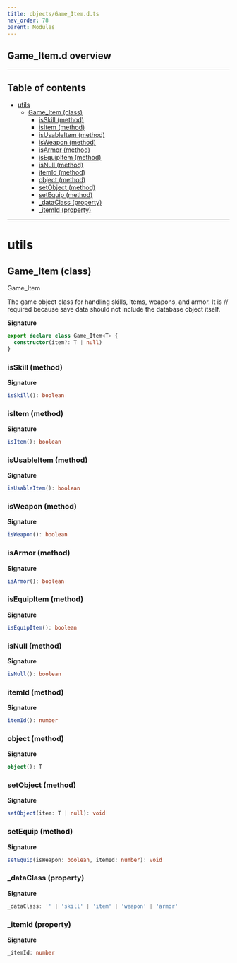 ```yaml
---
title: objects/Game_Item.d.ts
nav_order: 78
parent: Modules
---
```


## Game_Item.d overview

---

<h2 class="text-delta">Table of contents</h2>

- [utils](#utils)
  - [Game_Item (class)](#game_item-class)
    - [isSkill (method)](#isskill-method)
    - [isItem (method)](#isitem-method)
    - [isUsableItem (method)](#isusableitem-method)
    - [isWeapon (method)](#isweapon-method)
    - [isArmor (method)](#isarmor-method)
    - [isEquipItem (method)](#isequipitem-method)
    - [isNull (method)](#isnull-method)
    - [itemId (method)](#itemid-method)
    - [object (method)](#object-method)
    - [setObject (method)](#setobject-method)
    - [setEquip (method)](#setequip-method)
    - [\_dataClass (property)](#_dataclass-property)
    - [\_itemId (property)](#_itemid-property)

---

# utils

## Game_Item (class)

Game_Item

The game object class for handling skills, items, weapons, and armor. It is
// required because save data should not include the database object itself.

**Signature**

```ts
export declare class Game_Item<T> {
  constructor(item?: T | null)
}
```

### isSkill (method)

**Signature**

```ts
isSkill(): boolean
```

### isItem (method)

**Signature**

```ts
isItem(): boolean
```

### isUsableItem (method)

**Signature**

```ts
isUsableItem(): boolean
```

### isWeapon (method)

**Signature**

```ts
isWeapon(): boolean
```

### isArmor (method)

**Signature**

```ts
isArmor(): boolean
```

### isEquipItem (method)

**Signature**

```ts
isEquipItem(): boolean
```

### isNull (method)

**Signature**

```ts
isNull(): boolean
```

### itemId (method)

**Signature**

```ts
itemId(): number
```

### object (method)

**Signature**

```ts
object(): T
```

### setObject (method)

**Signature**

```ts
setObject(item: T | null): void
```

### setEquip (method)

**Signature**

```ts
setEquip(isWeapon: boolean, itemId: number): void
```

### \_dataClass (property)

**Signature**

```ts
_dataClass: '' | 'skill' | 'item' | 'weapon' | 'armor'
```

### \_itemId (property)

**Signature**

```ts
_itemId: number
```

